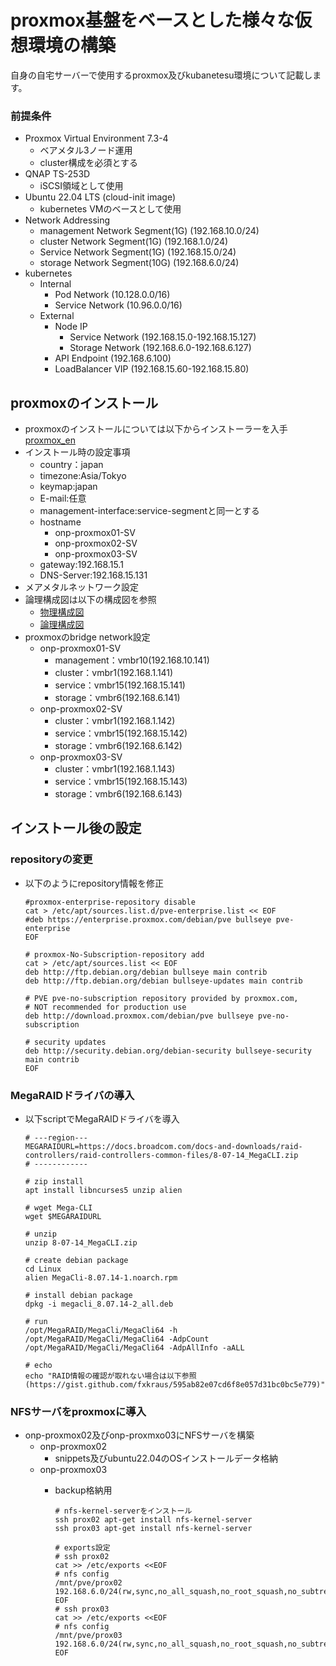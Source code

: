 # proxmox基盤をベースとした様々な仮想環境の構築<br>
自身の自宅サーバーで使用するproxmox及びkubanetesu環境について記載します。

### 前提条件<br>
* Proxmox Virtual Environment 7.3-4
  * ベアメタル3ノード運用
  * cluster構成を必須とする
* QNAP TS-253D
  * iSCSI領域として使用
* Ubuntu 22.04 LTS (cloud-init image)
  * kubernetes VMのベースとして使用
* Network Addressing
  * management Network Segment(1G) (192.168.10.0/24)
  * cluster Network Segment(1G) (192.168.1.0/24)
  * Service Network Segment(1G) (192.168.15.0/24)
  * storage Network Segment(10G) (192.168.6.0/24)
* kubernetes
  * Internal
    * Pod Network (10.128.0.0/16)
    * Service Network (10.96.0.0/16)
  * External
    * Node IP
      * Service Network (192.168.15.0-192.168.15.127)
      * Storage Network (192.168.6.0-192.168.6.127)
    * API Endpoint (192.168.6.100)
    * LoadBalancer VIP (192.168.15.60-192.168.15.80)
## proxmoxのインストール<br>
* proxmoxのインストールについては以下からインストーラーを入手[proxmox_en](https://www.proxmox.com/en/)
* インストール時の設定事項
  * country：japan
  * timezone:Asia/Tokyo
  * keymap:japan
  * E-mail:任意
  * management-interface:service-segmentと同一とする
  * hostname
    * onp-proxmox01-SV
    * onp-proxmox02-SV
    * onp-proxmox03-SV
  * gateway:192.168.15.1
  * DNS-Server:192.168.15.131
* メアメタルネットワーク設定
 * 論理構成図は以下の構成図を参照
   * [物理構成図]()
   * [論理構成図](https://github.com/maron-gt123/k8s-setup-for-proxmox/blob/main/%E8%AB%96%E7%90%86%E6%A7%8B%E6%88%90%E5%9B%B3.pdf)
 * proxmoxのbridge network設定
   * onp-proxmox01-SV
     * management：vmbr10(192.168.10.141)
     * cluster：vmbr1(192.168.1.141)
     * service：vmbr15(192.168.15.141)
     * storage：vmbr6(192.168.6.141)
   * onp-proxmox02-SV
     * cluster：vmbr1(192.168.1.142)
     * service：vmbr15(192.168.15.142)
     * storage：vmbr6(192.168.6.142)
   * onp-proxmox03-SV
     * cluster：vmbr1(192.168.1.143)
     * service：vmbr15(192.168.15.143)
     * storage：vmbr6(192.168.6.143)

## インストール後の設定
### repositoryの変更
* 以下のようにrepository情報を修正

      #proxmox-enterprise-repository disable
      cat > /etc/apt/sources.list.d/pve-enterprise.list << EOF
      #deb https://enterprise.proxmox.com/debian/pve bullseye pve-enterprise
      EOF
      
      # proxmox-No-Subscription-repository add
      cat > /etc/apt/sources.list << EOF
      deb http://ftp.debian.org/debian bullseye main contrib
      deb http://ftp.debian.org/debian bullseye-updates main contrib

      # PVE pve-no-subscription repository provided by proxmox.com,
      # NOT recommended for production use
      deb http://download.proxmox.com/debian/pve bullseye pve-no-subscription
      
      # security updates
      deb http://security.debian.org/debian-security bullseye-security main contrib
      EOF

### MegaRAIDドライバの導入
* 以下scriptでMegaRAIDドライバを導入

      # ---region---
      MEGARAIDURL=https://docs.broadcom.com/docs-and-downloads/raid-controllers/raid-controllers-common-files/8-07-14_MegaCLI.zip
      # ------------
      
      # zip install
      apt install libncurses5 unzip alien
      
      # wget Mega-CLI
      wget $MEGARAIDURL
      
      # unzip
      unzip 8-07-14_MegaCLI.zip

      # create debian package
      cd Linux
      alien MegaCli-8.07.14-1.noarch.rpm

      # install debian package
      dpkg -i megacli_8.07.14-2_all.deb
      
      # run
      /opt/MegaRAID/MegaCli/MegaCli64 -h
      /opt/MegaRAID/MegaCli/MegaCli64 -AdpCount
      /opt/MegaRAID/MegaCli/MegaCli64 -AdpAllInfo -aALL
      
      # echo
      echo "RAID情報の確認が取れない場合は以下参照(https://gist.github.com/fxkraus/595ab82e07cd6f8e057d31bc0bc5e779)"

### NFSサーバをproxmoxに導入
* onp-proxmox02及びonp-proxmxo03にNFSサーバを構築
  * onp-proxmox02
    * snippets及びubuntu22.04のOSインストールデータ格納
  * onp-proxmox03
    * backup格納用

          # nfs-kernel-serverをインストール
          ssh prox02 apt-get install nfs-kernel-server
          ssh prox03 apt-get install nfs-kernel-server
          
          # exports設定
          # ssh prox02
          cat >> /etc/exports <<EOF
          # nfs config
          /mnt/pve/prox02 192.168.6.0/24(rw,sync,no_all_squash,no_root_squash,no_subtree_check)
          EOF
          # ssh prox03
          cat >> /etc/exports <<EOF
          # nfs config
          /mnt/pve/prox03 192.168.6.0/24(rw,sync,no_all_squash,no_root_squash,no_subtree_check)
          EOF
